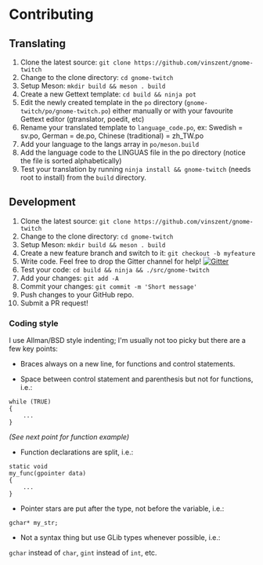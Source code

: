 # Contributing
## Translating
1. Clone the latest source: `git clone https://github.com/vinszent/gnome-twitch`
2. Change to the clone directory: `cd gnome-twitch`
3. Setup Meson: `mkdir build && meson . build`
4. Create a new Gettext template: `cd build && ninja pot`
5. Edit the newly created template in the `po` directory (`gnome-twitch/po/gnome-twitch.po`) either manually or with your favourite Gettext editor (gtranslator, poedit, etc)
6. Rename your translated template to `language_code.po`, ex: Swedish = sv.po, German = de.po, Chinese (traditional) = zh_TW.po
7. Add your language to the langs array in `po/meson.build`
8. Add the language code to the LINGUAS file in the po directory (notice the file is sorted alphabetically)
9. Test your translation by running `ninja install && gnome-twitch` (needs root to install) from the `build` directory.

## Development
1. Clone the latest source: `git clone https://github.com/vinszent/gnome-twitch`
2. Change to the clone directory: `cd gnome-twitch`
3. Setup Meson: `mkdir build && meson . build`
4. Create a new feature branch and switch to it: `git checkout -b myfeature`
5. Write code. Feel free to drop the Gitter channel for help! [![Gitter](https://badges.gitter.im/vinszent/gnome-twitch.svg)](https://gitter.im/vinszent/gnome-twitch?utm_source=badge&utm_medium=badge&utm_campaign=pr-badge)
6. Test your code: `cd build && ninja && ./src/gnome-twitch`
7. Add your changes: `git add -A`
8. Commit your changes: `git commit -m 'Short message'`
9. Push changes to your GitHub repo.
10. Submit a PR request!

### Coding style
I use Allman/BSD style indenting; I'm usually not too picky but there are a few key points:

* Braces always on a new line, for functions and control statements.

* Space between control statement and parenthesis but not for functions, i.e.:

```
while (TRUE)
{
    ...
}
```

_(See next point for function example)_

* Function declarations are split, i.e.:

```
static void
my_func(gpointer data)
{
    ...
}
```

* Pointer stars are put after the type, not before the variable, i.e.:

```
gchar* my_str;
```

* Not a syntax thing but use GLib types whenever possible, i.e.:

`gchar` instead of `char`, `gint` instead of `int`, etc.
